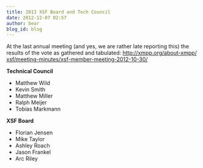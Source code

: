 ```yaml
---
title: 2013 XSF Board and Tech Council
date: 2012-12-07 02:57
author: bear
blog_id: blog
---
```


At the last annual meeting (and yes, we are rather late reporting this) the results of the vote as gathered and tabulated:
[http://xmpp.org/about-xmpp/<wbr>xsf/meeting-minutes/xsf-<wbr>member-meeting-2012-10-30/</wbr></wbr>](http://xmpp.org/about-xmpp/xsf/meeting-minutes/xsf-member-meeting-2012-10-30/)

**Technical Council**

-   Matthew Wild
-   Kevin Smith
-   Matthew Miller
-   Ralph Meijer
-   Tobias Markmann

**XSF Board**

-   Florian Jensen
-   Mike Taylor
-   Ashley Roach
-   Jason Frankel
-   Arc Riley


